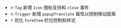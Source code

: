 - 🔥 `Tag` 新增 `Icon` 图标支持和 `close` 事件
- 🔥 `Trigger` 新增 `popupTranslate` 属性以控制移动距离
- ⚡️ 优化 `FormItem` 栏位控制和样式
